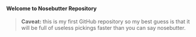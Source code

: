 #### Welcome to Nosebutter Repository
> **Caveat:** this is my first GitHub repository so my best guess is that it will be full of useless pickings faster than you can say nosebutter.
